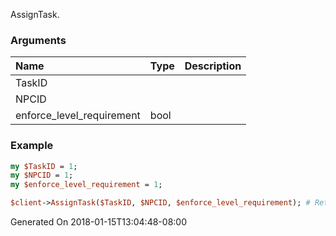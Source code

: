 AssignTask.
### Arguments
**Name**|**Type**|**Description**
:---|:---|:---
TaskID||
NPCID||
enforce_level_requirement|bool|

### Example

```perl
my $TaskID = 1;
my $NPCID = 1;
my $enforce_level_requirement = 1;

$client->AssignTask($TaskID, $NPCID, $enforce_level_requirement); # Returns void
```


Generated On 2018-01-15T13:04:48-08:00